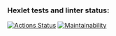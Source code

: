 ### Hexlet tests and linter status:
[![Actions Status](https://github.com/sketcht479/python-project-49/workflows/hexlet-check/badge.svg)](https://github.com/sketcht479/python-project-49/actions)
[![Maintainability](https://api.codeclimate.com/v1/badges/88ac49e14a9a5991236c/maintainability)](https://codeclimate.com/github/sketcht479/python-project-49/maintainability)
